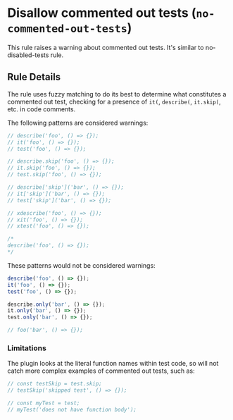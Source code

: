 # Disallow commented out tests (`no-commented-out-tests`)

This rule raises a warning about commented out tests. It's similar to
no-disabled-tests rule.

## Rule Details

The rule uses fuzzy matching to do its best to determine what constitutes a
commented out test, checking for a presence of `it(`, `describe(`, `it.skip(`,
etc. in code comments.

The following patterns are considered warnings:

```js
// describe('foo', () => {});
// it('foo', () => {});
// test('foo', () => {});

// describe.skip('foo', () => {});
// it.skip('foo', () => {});
// test.skip('foo', () => {});

// describe['skip']('bar', () => {});
// it['skip']('bar', () => {});
// test['skip']('bar', () => {});

// xdescribe('foo', () => {});
// xit('foo', () => {});
// xtest('foo', () => {});

/*
describe('foo', () => {});
*/
```

These patterns would not be considered warnings:

```js
describe('foo', () => {});
it('foo', () => {});
test('foo', () => {});

describe.only('bar', () => {});
it.only('bar', () => {});
test.only('bar', () => {});

// foo('bar', () => {});
```

### Limitations

The plugin looks at the literal function names within test code, so will not
catch more complex examples of commented out tests, such as:

```js
// const testSkip = test.skip;
// testSkip('skipped test', () => {});

// const myTest = test;
// myTest('does not have function body');
```

